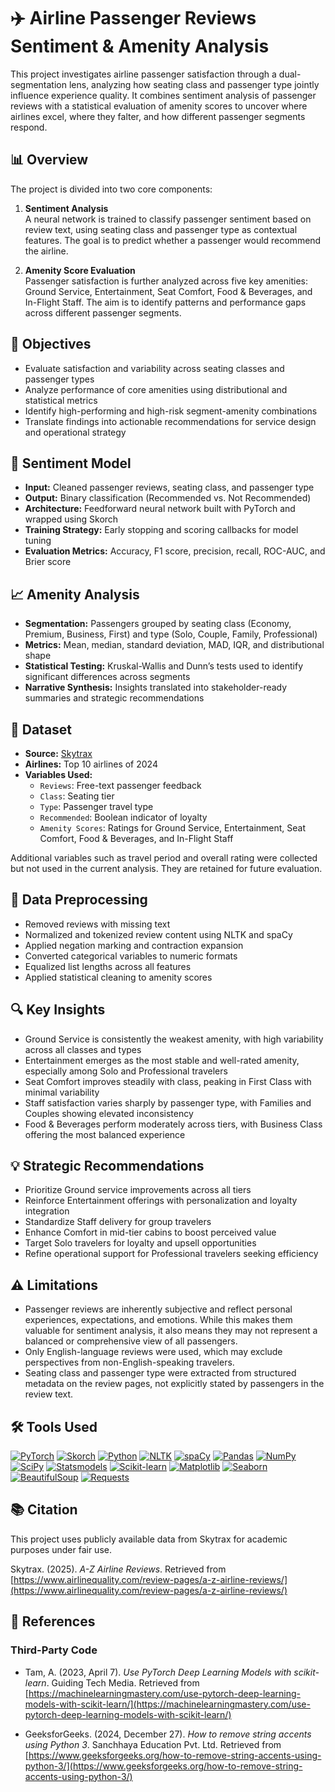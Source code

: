 # ✈️ Airline Passenger Reviews Sentiment & Amenity Analysis

This project investigates airline passenger satisfaction through a dual-segmentation lens, analyzing how seating class and passenger type jointly influence experience quality. It combines sentiment analysis of passenger reviews with a statistical evaluation of amenity scores to uncover where airlines excel, where they falter, and how different passenger segments respond.

## 📊 Overview

The project is divided into two core components:

1. **Sentiment Analysis**  
   A neural network is trained to classify passenger sentiment based on review text, using seating class and passenger type as contextual features. The goal is to predict whether a passenger would recommend the airline.

2. **Amenity Score Evaluation**  
   Passenger satisfaction is further analyzed across five key amenities: Ground Service, Entertainment, Seat Comfort, Food & Beverages, and In-Flight Staff. The aim is to identify patterns and performance gaps across different passenger segments.

## 🎯 Objectives

- Evaluate satisfaction and variability across seating classes and passenger types  
- Analyze performance of core amenities using distributional and statistical metrics  
- Identify high-performing and high-risk segment-amenity combinations  
- Translate findings into actionable recommendations for service design and operational strategy  

## 🧠 Sentiment Model

- **Input:** Cleaned passenger reviews, seating class, and passenger type  
- **Output:** Binary classification (Recommended vs. Not Recommended)  
- **Architecture:** Feedforward neural network built with PyTorch and wrapped using Skorch  
- **Training Strategy:** Early stopping and scoring callbacks for model tuning  
- **Evaluation Metrics:** Accuracy, F1 score, precision, recall, ROC-AUC, and Brier score  

## 📈 Amenity Analysis

- **Segmentation:** Passengers grouped by seating class (Economy, Premium, Business, First) and type (Solo, Couple, Family, Professional)  
- **Metrics:** Mean, median, standard deviation, MAD, IQR, and distributional shape  
- **Statistical Testing:** Kruskal-Wallis and Dunn’s tests used to identify significant differences across segments  
- **Narrative Synthesis:** Insights translated into stakeholder-ready summaries and strategic recommendations  

## 📁 Dataset

- **Source:** [Skytrax](https://www.airlinequality.com)  
- **Airlines:** Top 10 airlines of 2024  
- **Variables Used:**
  - `Reviews`: Free-text passenger feedback  
  - `Class`: Seating tier  
  - `Type`: Passenger travel type  
  - `Recommended`: Boolean indicator of loyalty  
  - `Amenity Scores`: Ratings for Ground Service, Entertainment, Seat Comfort, Food & Beverages, and In-Flight Staff  

Additional variables such as travel period and overall rating were collected but not used in the current analysis. They are retained for future evaluation.

## 🧹 Data Preprocessing

- Removed reviews with missing text  
- Normalized and tokenized review content using NLTK and spaCy  
- Applied negation marking and contraction expansion  
- Converted categorical variables to numeric formats  
- Equalized list lengths across all features  
- Applied statistical cleaning to amenity scores  

## 🔍 Key Insights

- Ground Service is consistently the weakest amenity, with high variability across all classes and types  
- Entertainment emerges as the most stable and well-rated amenity, especially among Solo and Professional travelers  
- Seat Comfort improves steadily with class, peaking in First Class with minimal variability  
- Staff satisfaction varies sharply by passenger type, with Families and Couples showing elevated inconsistency  
- Food & Beverages perform moderately across tiers, with Business Class offering the most balanced experience  

## 💡 Strategic Recommendations

- Prioritize Ground service improvements across all tiers  
- Reinforce Entertainment offerings with personalization and loyalty integration  
- Standardize Staff delivery for group travelers  
- Enhance Comfort in mid-tier cabins to boost perceived value  
- Target Solo travelers for loyalty and upsell opportunities  
- Refine operational support for Professional travelers seeking efficiency  

## ⚠️ Limitations

- Passenger reviews are inherently subjective and reflect personal experiences, expectations, and emotions. While this makes them valuable for sentiment analysis, it also means they may not represent a balanced or comprehensive view of all passengers.
- Only English-language reviews were used, which may exclude perspectives from non-English-speaking travelers.
- Seating class and passenger type were extracted from structured metadata on the review pages, not explicitly stated by passengers in the review text.  

## 🛠️ Tools Used

[![PyTorch](https://img.shields.io/static/v1?label=PyTorch&message=Deep_Learning&labelColor=EE4C2C&color=gray)](https://pytorch.org)
[![Skorch](https://img.shields.io/static/v1?label=Skorch&message=Model_Wrapper&labelColor=0000FF&color=gray)](https://skorch.readthedocs.io/)
[![Python](https://img.shields.io/static/v1?label=Python&message=Programming_Language&labelColor=3776AB&color=gray)](https://python.org)
[![NLTK](https://img.shields.io/static/v1?label=NLTK&message=Text_Processing&labelColor=76B900&color=gray)](https://www.nltk.org)
[![spaCy](https://img.shields.io/static/v1?label=spaCy&message=NLP&labelColor=09A3D5&color=gray)](https://spacy.io)
[![Pandas](https://img.shields.io/static/v1?label=Pandas&message=Data_Handling&labelColor=150458&color=gray)](https://pandas.pydata.org)
[![NumPy](https://img.shields.io/static/v1?label=NumPy&message=Numerical_Computing&labelColor=013243&color=gray)](https://numpy.org)
[![SciPy](https://img.shields.io/static/v1?label=SciPy&message=Statistical_Testing&labelColor=0000FF&color=gray)](https://scipy.org)
[![Statsmodels](https://img.shields.io/static/v1?label=Statsmodels&message=Post_Hoc_Analysis&labelColor=006400&color=gray)](https://www.statsmodels.org)
[![Scikit-learn](https://img.shields.io/static/v1?label=Scikit--Learn&message=Metrics&labelColor=F7931E&color=gray)](https://scikit-learn.org)
[![Matplotlib](https://img.shields.io/static/v1?label=Matplotlib&message=Visualization&labelColor=11557C&color=gray)](https://matplotlib.org)
[![Seaborn](https://img.shields.io/static/v1?label=Seaborn&message=Statistical_Plots&labelColor=76B900&color=gray)](https://seaborn.pydata.org)
[![BeautifulSoup](https://img.shields.io/static/v1?label=BeautifulSoup&message=Web_Scraping&labelColor=8B008B&color=gray)](https://www.crummy.com/software/BeautifulSoup/)
[![Requests](https://img.shields.io/static/v1?label=Requests&message=HTTP_Client&labelColor=20232A&color=gray)](https://docs.python-requests.org)

## 📚 Citation

This project uses publicly available data from Skytrax for academic purposes under fair use.

Skytrax. (2025). *A-Z Airline Reviews*. Retrieved from [https://www.airlinequality.com/review-pages/a-z-airline-reviews/](https://www.airlinequality.com/review-pages/a-z-airline-reviews/)

## 📖 References

### Third-Party Code

- Tam, A. (2023, April 7). *Use PyTorch Deep Learning Models with scikit-learn*. Guiding Tech Media. Retrieved from [https://machinelearningmastery.com/use-pytorch-deep-learning-models-with-scikit-learn/](https://machinelearningmastery.com/use-pytorch-deep-learning-models-with-scikit-learn/)

- GeeksforGeeks. (2024, December 27). *How to remove string accents using Python 3*. Sanchhaya Education Pvt. Ltd. Retrieved from [https://www.geeksforgeeks.org/how-to-remove-string-accents-using-python-3/](https://www.geeksforgeeks.org/how-to-remove-string-accents-using-python-3/)
